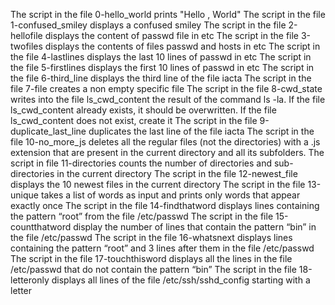 The script in the file 0-hello_world prints "Hello , World"
The script in the file 1-confused_smiley displays a confused smiley
The script in the file 2-hellofile displays the content of passwd file in etc
The script in the file 3-twofiles displays the contents of files passwd and hosts in etc
The script in the file 4-lastlines displays the last 10 lines of passwd in etc
The script in the file 5-firstlines displays the first 10 lines of passwd in etc
The script in the file 6-third_line displays the third line of the file iacta
The script in the file 7-file creates a non empty specific file
The script in the file 8-cwd_state writes into the file ls_cwd_content the result of the command ls -la. If the file ls_cwd_content already exists, it should be overwritten. If the file ls_cwd_content does not exist, create it
The script in the file 9-duplicate_last_line duplicates the last line of the file iacta
The script in the file 10-no_more_js deletes all the regular files (not the directories) with a .js extension that are present in the current directory and all its subfolders.
The script in file 11-directories counts the number of directories and sub-directories in the current directory
The script in the file 12-newest_file displays the 10 newest files in the current directory
The script in the file 13-unique takes a list of words as input and prints only words that appear exactly once
The script in the file 14-findthatword displays lines containing the pattern “root” from the file /etc/passwd
The script in the file 15-countthatword display the number of lines that contain the pattern “bin” in the file /etc/passwd
The script in the file 16-whatsnext displays lines containing the pattern “root” and 3 lines after them in the file /etc/passwd
The script in the file 17-touchthisword displays all the lines in the file /etc/passwd that do not contain the pattern “bin”
The script in the file 18-letteronly displays all lines of the file /etc/ssh/sshd_config starting with a letter
